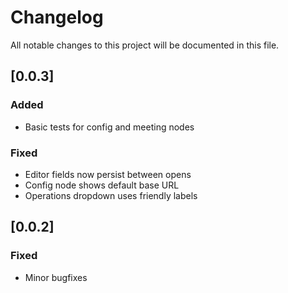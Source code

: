 # Changelog

All notable changes to this project will be documented in this file.

## [0.0.3]
### Added
- Basic tests for config and meeting nodes
### Fixed
- Editor fields now persist between opens
- Config node shows default base URL
- Operations dropdown uses friendly labels

## [0.0.2]
### Fixed
- Minor bugfixes
